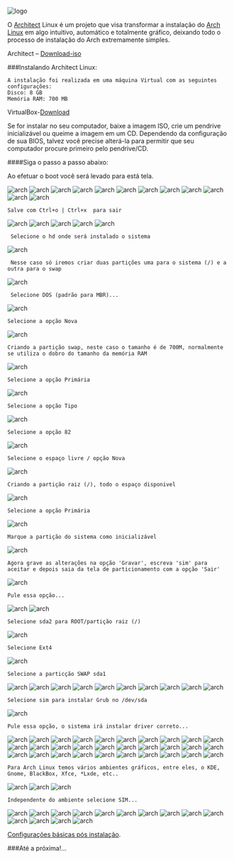 ![logo](https://github.com/MarlonPassos/architect-linux/blob/master/screenshot/logo.png)


 
O [Architect](http://architectlinux.boardhost.com/index.php) Linux é um projeto que visa transformar a instalação do [Arch Linux](https://www.archlinux.org/) em algo intuitivo, automático e totalmente gráfico, deixando todo o processo de instalação do Arch extremamente simples. 


Architect – [Download-iso](http://sourceforge.net/projects/architect-linux/files/latest/download)  

###Instalando Architect Linux:

```
A instalação foi realizada em uma máquina Virtual com as seguintes configurações: 
Disco: 8 GB
Memória RAM: 700 MB
```
VirtualBox-[Download](https://www.virtualbox.org/wiki/Downloads)


Se for instalar no seu computador,  baixe a imagem ISO, crie um pendrive inicializável ou queime a imagem em um CD. Dependendo da configuração de sua BIOS, talvez você precise alterá-la para permitir que seu computador procure primeiro pelo pendrive/CD.


####Siga o passo a passo abaixo:




Ao efetuar o boot você será levado para está tela. 

![arch](https://github.com/MarlonPassos/architect-linux/blob/master/screenshot/arch01.png)
![arch](https://github.com/MarlonPassos/architect-linux/blob/master/screenshot/arch02.png)
![arch](https://github.com/MarlonPassos/architect-linux/blob/master/screenshot/arch03.png)
![arch](https://github.com/MarlonPassos/architect-linux/blob/master/screenshot/arch05.png)
![arch](https://github.com/MarlonPassos/architect-linux/blob/master/screenshot/arch06.png)
![arch](https://github.com/MarlonPassos/architect-linux/blob/master/screenshot/arch07.png)
![arch](https://github.com/MarlonPassos/architect-linux/blob/master/screenshot/arch08.png)
![arch](https://github.com/MarlonPassos/architect-linux/blob/master/screenshot/arch09.png)
![arch](https://github.com/MarlonPassos/architect-linux/blob/master/screenshot/arch10.png)
![arch](https://github.com/MarlonPassos/architect-linux/blob/master/screenshot/arch11.png)
![arch](https://github.com/MarlonPassos/architect-linux/blob/master/screenshot/arch12.png)
![arch](https://github.com/MarlonPassos/architect-linux/blob/master/screenshot/arch13.png)

` Salve com Ctrl+o | Ctrl+x  para sair `

![arch](https://github.com/MarlonPassos/architect-linux/blob/master/screenshot/arch14.png)
![arch](https://github.com/MarlonPassos/architect-linux/blob/master/screenshot/arch15.png)
![arch](https://github.com/MarlonPassos/architect-linux/blob/master/screenshot/arch16.png)
![arch](https://github.com/MarlonPassos/architect-linux/blob/master/screenshot/arch17.png)
![arch](https://github.com/MarlonPassos/architect-linux/blob/master/screenshot/arch18.png)

` Selecione o hd onde será instalado o sistema`

![arch](https://github.com/MarlonPassos/architect-linux/blob/master/screenshot/arch19.png)

` Nesse caso só iremos criar duas partições uma para o sistema (/) e a outra para o swap`

![arch](https://github.com/MarlonPassos/architect-linux/blob/master/screenshot/arch20.png)

` Selecione DOS (padrão para MBR)...`

![arch](https://github.com/MarlonPassos/architect-linux/blob/master/screenshot/arch21.png)

` Selecione a opção Nova `

![arch](https://github.com/MarlonPassos/architect-linux/blob/master/screenshot/arch22.png)

` Criando a partição swap, neste caso o tamanho é de 700M, normalmente se utiliza o dobro do tamanho da memória RAM `

![arch](https://github.com/MarlonPassos/architect-linux/blob/master/screenshot/arch23.png)

` Selecione a opção Primária `

![arch](https://github.com/MarlonPassos/architect-linux/blob/master/screenshot/arch24.png)

` Selecione a opção Tipo `

![arch](https://github.com/MarlonPassos/architect-linux/blob/master/screenshot/arch25.png)

` Selecione a opção 82 `

![arch](https://github.com/MarlonPassos/architect-linux/blob/master/screenshot/arch26.png)

` Selecione o espaço livre / opção Nova `

![arch](https://github.com/MarlonPassos/architect-linux/blob/master/screenshot/arch27.png)

` Criando a partição raiz (/), todo o espaço disponivel `

![arch](https://github.com/MarlonPassos/architect-linux/blob/master/screenshot/arch28.png)

` Selecione a opção Primária `

![arch](https://github.com/MarlonPassos/architect-linux/blob/master/screenshot/arch29.png)

` Marque a partição do sistema como inicializável `

![arch](https://github.com/MarlonPassos/architect-linux/blob/master/screenshot/arch30.png)

` Agora grave as alterações na opção 'Gravar', escreva 'sim' para aceitar e depois saia da tela de particionamento com a opção 'Sair' `



![arch](https://github.com/MarlonPassos/architect-linux/blob/master/screenshot/arch33.png)

` Pule essa opção... `

![arch](https://github.com/MarlonPassos/architect-linux/blob/master/screenshot/arch34.png)
![arch](https://github.com/MarlonPassos/architect-linux/blob/master/screenshot/arch35.png)

` Selecione sda2 para ROOT/partição raiz (/) `

![arch](https://github.com/MarlonPassos/architect-linux/blob/master/screenshot/arch36.png)

` Selecione Ext4 `

![arch](https://github.com/MarlonPassos/architect-linux/blob/master/screenshot/arch37.png)

` Selecione a particção SWAP sda1 `

![arch](https://github.com/MarlonPassos/architect-linux/blob/master/screenshot/arch38.png)
![arch](https://github.com/MarlonPassos/architect-linux/blob/master/screenshot/arch39.png)
![arch](https://github.com/MarlonPassos/architect-linux/blob/master/screenshot/arch40.png)
![arch](https://github.com/MarlonPassos/architect-linux/blob/master/screenshot/arch41.png)
![arch](https://github.com/MarlonPassos/architect-linux/blob/master/screenshot/arch42.png)
![arch](https://github.com/MarlonPassos/architect-linux/blob/master/screenshot/arch43.png)
![arch](https://github.com/MarlonPassos/architect-linux/blob/master/screenshot/arch44.png)
![arch](https://github.com/MarlonPassos/architect-linux/blob/master/screenshot/arch45.png)
![arch](https://github.com/MarlonPassos/architect-linux/blob/master/screenshot/arch46.png)
![arch](https://github.com/MarlonPassos/architect-linux/blob/master/screenshot/arch47.png)

` Selecione sim para instalar Grub no /dev/sda `

![arch](https://github.com/MarlonPassos/architect-linux/blob/master/screenshot/arch48.png)

` Pule essa opção, o sistema irá instalar driver correto... `

![arch](https://github.com/MarlonPassos/architect-linux/blob/master/screenshot/arch49.png)
![arch](https://github.com/MarlonPassos/architect-linux/blob/master/screenshot/arch50.png)
![arch](https://github.com/MarlonPassos/architect-linux/blob/master/screenshot/arch51.png)
![arch](https://github.com/MarlonPassos/architect-linux/blob/master/screenshot/arch52.png)
![arch](https://github.com/MarlonPassos/architect-linux/blob/master/screenshot/arch53.png)
![arch](https://github.com/MarlonPassos/architect-linux/blob/master/screenshot/arch54.png)
![arch](https://github.com/MarlonPassos/architect-linux/blob/master/screenshot/arch55.png)
![arch](https://github.com/MarlonPassos/architect-linux/blob/master/screenshot/arch56.png)
![arch](https://github.com/MarlonPassos/architect-linux/blob/master/screenshot/arch57.png)
![arch](https://github.com/MarlonPassos/architect-linux/blob/master/screenshot/arch58.png)
![arch](https://github.com/MarlonPassos/architect-linux/blob/master/screenshot/arch59.png)
![arch](https://github.com/MarlonPassos/architect-linux/blob/master/screenshot/arch60.png)
![arch](https://github.com/MarlonPassos/architect-linux/blob/master/screenshot/arch61.png)
![arch](https://github.com/MarlonPassos/architect-linux/blob/master/screenshot/arch62.png)
![arch](https://github.com/MarlonPassos/architect-linux/blob/master/screenshot/arch63.png)
![arch](https://github.com/MarlonPassos/architect-linux/blob/master/screenshot/arch64.png)
![arch](https://github.com/MarlonPassos/architect-linux/blob/master/screenshot/arch65.png)
![arch](https://github.com/MarlonPassos/architect-linux/blob/master/screenshot/arch66.png)
![arch](https://github.com/MarlonPassos/architect-linux/blob/master/screenshot/arch67.png)
![arch](https://github.com/MarlonPassos/architect-linux/blob/master/screenshot/arch68.png)
![arch](https://github.com/MarlonPassos/architect-linux/blob/master/screenshot/arch69.png)
![arch](https://github.com/MarlonPassos/architect-linux/blob/master/screenshot/arch70.png)
![arch](https://github.com/MarlonPassos/architect-linux/blob/master/screenshot/arch71.png)
![arch](https://github.com/MarlonPassos/architect-linux/blob/master/screenshot/arch73.png)
![arch](https://github.com/MarlonPassos/architect-linux/blob/master/screenshot/arch74.png)
![arch](https://github.com/MarlonPassos/architect-linux/blob/master/screenshot/arch75.png)
![arch](https://github.com/MarlonPassos/architect-linux/blob/master/screenshot/arch76.png)
![arch](https://github.com/MarlonPassos/architect-linux/blob/master/screenshot/arch77.png)
![arch](https://github.com/MarlonPassos/architect-linux/blob/master/screenshot/arch78.png)
![arch](https://github.com/MarlonPassos/architect-linux/blob/master/screenshot/arch79.png)

` Para Arch Linux temos vários ambientes gráficos, entre eles, o KDE, Gnome, BlackBox, Xfce, *Lxde, etc.. `

![arch](https://github.com/MarlonPassos/architect-linux/blob/master/screenshot/arch80.png)
![arch](https://github.com/MarlonPassos/architect-linux/blob/master/screenshot/arch81.png)
![arch](https://github.com/MarlonPassos/architect-linux/blob/master/screenshot/arch82.png)

` Independente do ambiente selecione SIM... `

![arch](https://github.com/MarlonPassos/architect-linux/blob/master/screenshot/arch83.png)
![arch](https://github.com/MarlonPassos/architect-linux/blob/master/screenshot/arch84.png)
![arch](https://github.com/MarlonPassos/architect-linux/blob/master/screenshot/arch85.png)
![arch](https://github.com/MarlonPassos/architect-linux/blob/master/screenshot/arch86.png)
![arch](https://github.com/MarlonPassos/architect-linux/blob/master/screenshot/arch87.png)
![arch](https://github.com/MarlonPassos/architect-linux/blob/master/screenshot/arch88.png)
![arch](https://github.com/MarlonPassos/architect-linux/blob/master/screenshot/arch89.png)
![arch](https://github.com/MarlonPassos/architect-linux/blob/master/screenshot/arch90.png)
![arch](https://github.com/MarlonPassos/architect-linux/blob/master/screenshot/arch91.png)
![arch](https://github.com/MarlonPassos/architect-linux/blob/master/screenshot/arch92.png)
![arch](https://github.com/MarlonPassos/architect-linux/blob/master/screenshot/arch93.png)
![arch](https://github.com/MarlonPassos/architect-linux/blob/master/screenshot/arch94.png)
![arch](https://github.com/MarlonPassos/architect-linux/blob/master/screenshot/arch98.png)
![arch](https://github.com/MarlonPassos/architect-linux/blob/master/screenshot/arch99.png)


[Configurações básicas pós instalação](https://github.com/MarlonPassos/architect-linux/blob/master/ArchLinuxNotes.txt).


###Até a próxima!...

